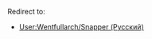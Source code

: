 Redirect to:

*   [User:Wentfullarch/Snapper (Русский)](/index.php/User:Wentfullarch/Snapper_(%D0%A0%D1%83%D1%81%D1%81%D0%BA%D0%B8%D0%B9) "User:Wentfullarch/Snapper (Русский)")